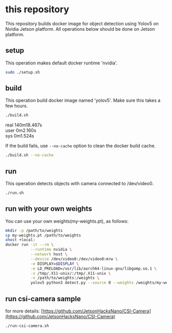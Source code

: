 
# this repository

This repository builds docker image for object detection using Yolov5 on Nvidia Jetson platform.
All operations below should be done on Jetson platform.

## setup

This operation makes default docker runtime 'nvidia'.

```bash
sudo ./setup.sh
```

## build

This operation build docker image named 'yolov5'.
Make sure this takes a few hours.

```bash
./build.sh
```

real    140m18.467s  
user    0m2.160s  
sys     0m1.524s  


If the build fails, use `--no-cache` option to clean the docker build cache.

```bash
./build.sh --no-cache
```

## run

This operation detects objects with camera connected to /dev/video0.

```bash
./run.sh
```

## run with your own weights

You can use your own weights(my-weights.pt), as follows:

```bash
mkdir -p /path/to/weights
cp my-weights.pt /path/to/weights
xhost +local:
docker run -it --rm \
           --runtime nvidia \
           --network host \
           --device /dev/video0:/dev/video0:mrw \
           -e DISPLAY=$DISPLAY \
           -e LD_PRELOAD=/usr/lib/aarch64-linux-gnu/libgomp.so.1 \
           -v /tmp/.X11-unix/:/tmp/.X11-unix \
           -v /path/to/weights:/weights \
           yolov5 python3 detect.py --source 0 --weights /weights/my-weights.pt
```

## run csi-camera sample

for more details: [https://github.com/JetsonHacksNano/CSI-Camera](https://github.com/JetsonHacksNano/CSI-Camera)

```bash
./run-csi-camera.sh
```
